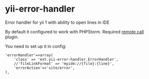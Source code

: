 yii-error-handler
=================

Error handler for yii 1 with ability to open lines in IDE

By default it configured to work with PHPStorm. Required [remote call](http://plugins.jetbrains.com/plugin?pr=phpStorm&pluginId=6027) plugin.

You need to set up it in config:

```
'errorHandler'=>array(
	'class' => 'ext.yii-error-handler.ErrorHandler',
	//'fileLinkFormat' => 'myide://{file}:{line}',
	'errorAction'=>'site/error',
),
```
